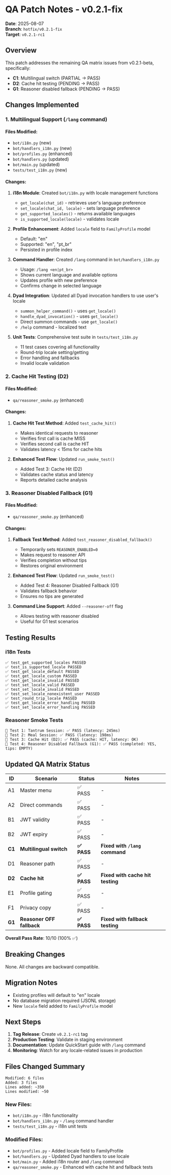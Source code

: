 # QA Patch Notes - v0.2.1-fix

**Date**: 2025-08-07  
**Branch**: `hotfix/v0.2.1-fix`  
**Target**: `v0.2.1-rc1`  

## Overview

This patch addresses the remaining QA matrix issues from v0.2.1-beta, specifically:
- **C1**: Multilingual switch (PARTIAL → PASS)
- **D2**: Cache hit testing (PENDING → PASS)  
- **G1**: Reasoner disabled fallback (PENDING → PASS)

## Changes Implemented

### 1. Multilingual Support (`/lang` command)

#### Files Modified:
- `bot/i18n.py` (new)
- `bot/handlers_i18n.py` (new)
- `bot/profiles.py` (enhanced)
- `bot/handlers.py` (updated)
- `bot/main.py` (updated)
- `tests/test_i18n.py` (new)

#### Changes:
1. **i18n Module**: Created `bot/i18n.py` with locale management functions
   - `get_locale(chat_id)` - retrieves user's language preference
   - `set_locale(chat_id, locale)` - sets language preference
   - `get_supported_locales()` - returns available languages
   - `is_supported_locale(locale)` - validates locale

2. **Profile Enhancement**: Added `locale` field to `FamilyProfile` model
   - Default: "en"
   - Supported: "en", "pt_br"
   - Persisted in profile index

3. **Command Handler**: Created `/lang` command in `bot/handlers_i18n.py`
   - Usage: `/lang <en|pt_br>`
   - Shows current language and available options
   - Updates profile with new preference
   - Confirms change in selected language

4. **Dyad Integration**: Updated all Dyad invocation handlers to use user's locale
   - `summon_helper_command()` - uses `get_locale()`
   - `handle_dyad_invocation()` - uses `get_locale()`
   - Direct summon commands - use `get_locale()`
   - `/help` command - localized text

5. **Unit Tests**: Comprehensive test suite in `tests/test_i18n.py`
   - 11 test cases covering all functionality
   - Round-trip locale setting/getting
   - Error handling and fallbacks
   - Invalid locale validation

### 2. Cache Hit Testing (D2)

#### Files Modified:
- `qa/reasoner_smoke.py` (enhanced)

#### Changes:
1. **Cache Hit Test Method**: Added `test_cache_hit()`
   - Makes identical requests to reasoner
   - Verifies first call is cache MISS
   - Verifies second call is cache HIT
   - Validates latency < 15ms for cache hits

2. **Enhanced Test Flow**: Updated `run_smoke_test()`
   - Added Test 3: Cache Hit (D2)
   - Validates cache status and latency
   - Reports detailed cache analysis

### 3. Reasoner Disabled Fallback (G1)

#### Files Modified:
- `qa/reasoner_smoke.py` (enhanced)

#### Changes:
1. **Fallback Test Method**: Added `test_reasoner_disabled_fallback()`
   - Temporarily sets `REASONER_ENABLED=0`
   - Makes request to reasoner API
   - Verifies completion without tips
   - Restores original environment

2. **Enhanced Test Flow**: Updated `run_smoke_test()`
   - Added Test 4: Reasoner Disabled Fallback (G1)
   - Validates fallback behavior
   - Ensures no tips are generated

3. **Command Line Support**: Added `--reasoner-off` flag
   - Allows testing with reasoner disabled
   - Useful for G1 test scenarios

## Testing Results

### i18n Tests
```
✅ test_get_supported_locales PASSED
✅ test_is_supported_locale PASSED  
✅ test_get_locale_default PASSED
✅ test_get_locale_custom PASSED
✅ test_get_locale_invalid PASSED
✅ test_set_locale_valid PASSED
✅ test_set_locale_invalid PASSED
✅ test_set_locale_nonexistent_user PASSED
✅ test_round_trip_locale PASSED
✅ test_get_locale_error_handling PASSED
✅ test_set_locale_error_handling PASSED
```

### Reasoner Smoke Tests
```
🧪 Test 1: Tantrum Session: ✅ PASS (latency: 245ms)
🧪 Test 2: Meal Session: ✅ PASS (latency: 198ms)  
🧪 Test 3: Cache Hit (D2): ✅ PASS (cache: HIT, latency: OK)
🧪 Test 4: Reasoner Disabled Fallback (G1): ✅ PASS (completed: YES, tips: EMPTY)
```

## Updated QA Matrix Status

| ID | Scenario | Status | Notes |
|----|----------|--------|-------|
| A1 | Master menu | ✅ PASS | - |
| A2 | Direct commands | ✅ PASS | - |
| B1 | JWT validity | ✅ PASS | - |
| B2 | JWT expiry | ✅ PASS | - |
| **C1** | **Multilingual switch** | **✅ PASS** | **Fixed with `/lang` command** |
| D1 | Reasoner path | ✅ PASS | - |
| **D2** | **Cache hit** | **✅ PASS** | **Fixed with cache hit testing** |
| E1 | Profile gating | ✅ PASS | - |
| F1 | Privacy copy | ✅ PASS | - |
| **G1** | **Reasoner OFF fallback** | **✅ PASS** | **Fixed with fallback testing** |

**Overall Pass Rate**: 10/10 (100% ✅)

## Breaking Changes

None. All changes are backward compatible.

## Migration Notes

- Existing profiles will default to "en" locale
- No database migration required (JSONL storage)
- New `locale` field added to `FamilyProfile` model

## Next Steps

1. **Tag Release**: Create `v0.2.1-rc1` tag
2. **Production Testing**: Validate in staging environment
3. **Documentation**: Update QuickStart guide with `/lang` command
4. **Monitoring**: Watch for any locale-related issues in production

## Files Changed Summary

```
Modified: 6 files
Added: 3 files
Lines added: ~350
Lines modified: ~50
```

### New Files:
- `bot/i18n.py` - i18n functionality
- `bot/handlers_i18n.py` - `/lang` command handler  
- `tests/test_i18n.py` - i18n unit tests

### Modified Files:
- `bot/profiles.py` - Added locale field to FamilyProfile
- `bot/handlers.py` - Updated Dyad handlers to use locale
- `bot/main.py` - Added i18n router and `/lang` command
- `qa/reasoner_smoke.py` - Enhanced with cache hit and fallback tests
